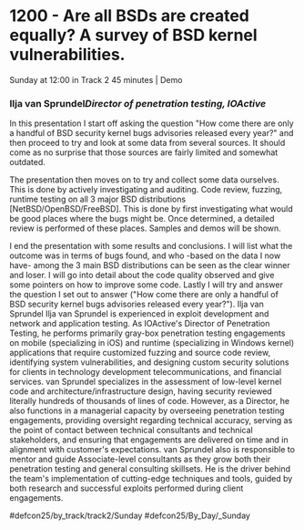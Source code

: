 # 1200 - Are all BSDs are created equally? A survey of BSD kernel vulnerabilities.
Sunday at 12:00 in Track 2
45 minutes | Demo
### Ilja van Sprundel*Director of penetration testing, IOActive*

In this presentation I start off asking the question "How come there are only a handful of BSD security kernel bugs advisories released every year?" and then proceed to try and look at some data from several sources. It should come as no surprise that those sources are fairly limited and somewhat outdated. 

The presentation then moves on to try and collect some data ourselves. This is done by actively investigating and auditing. Code review, fuzzing, runtime testing on all 3 major BSD distributions [NetBSD/OpenBSD/FreeBSD]. This is done by first investigating what would be good places where the bugs might be. Once determined, a detailed review is performed of these places. Samples and demos will be shown. 

I end the presentation with some results and conclusions. I will list what the outcome was in terms of bugs found, and who -based on the data I now have- among the 3 main BSD distributions can be seen as the clear winner and loser. I will go into detail about the code quality observed and give some pointers on how to improve some code. Lastly I will try and answer the question I set out to answer ("How come there are only a handful of BSD security kernel bugs advisories released every year?").
Ilja van Sprundel
Ilja van Sprundel is experienced in exploit development and network and application testing. As IOActive's Director of Penetration Testing, he performs primarily gray-box penetration testing engagements on mobile (specializing in iOS) and runtime (specializing in Windows kernel) applications that require customized fuzzing and source code review, identifying system vulnerabilities, and designing custom security solutions for clients in technology development telecommunications, and financial services. van Sprundel specializes in the assessment of low-level kernel code and architecture/infrastructure design, having security reviewed literally hundreds of thousands of lines of code. However, as a Director, he also functions in a managerial capacity by overseeing penetration testing engagements, providing oversight regarding technical accuracy, serving as the point of contact between technical consultants and technical stakeholders, and ensuring that engagements are delivered on time and in alignment with customer's expectations. van Sprundel also is responsible to mentor and guide Associate-level consultants as they grow both their penetration testing and general consulting skillsets. He is the driver behind the team's implementation of cutting-edge techniques and tools, guided by both research and successful exploits performed during client engagements.

#defcon25/by_track/track2/Sunday #defcon25/By_Day/_Sunday
